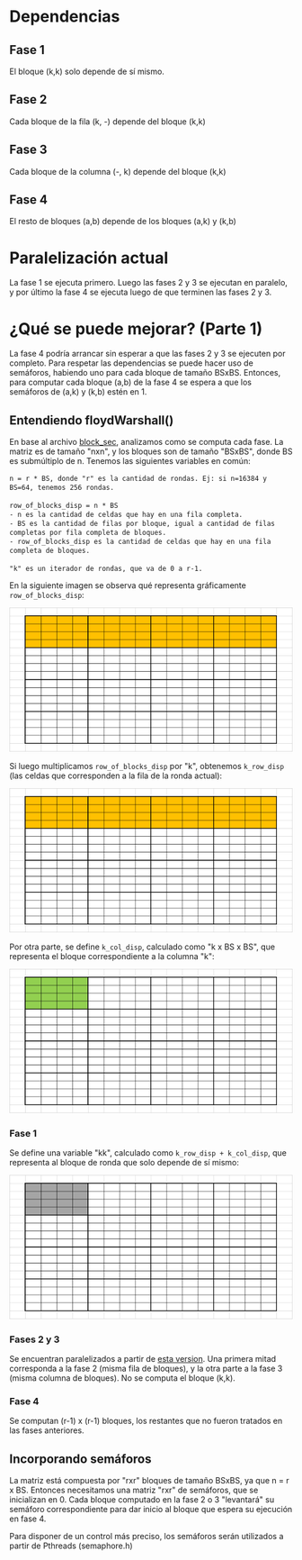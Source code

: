 # Dependencias

## Fase 1
El bloque (k,k) solo depende de sí mismo.

## Fase 2
Cada bloque de la fila (k, -) depende del bloque (k,k)

## Fase 3
Cada bloque de la columna (-, k) depende del bloque (k,k)

## Fase 4
El resto de bloques (a,b) depende de los bloques (a,k) y (k,b)


# Paralelización actual
La fase 1 se ejecuta primero. Luego las fases 2 y 3 se ejecutan en paralelo, y por último la fase 4 se ejecuta luego de que terminen las fases 2 y 3.


# ¿Qué se puede mejorar? (Parte 1)
La fase 4 podría arrancar sin esperar a que las fases 2 y 3 se ejecuten por completo. Para respetar las dependencias se puede hacer uso de semáforos, habiendo
uno para cada bloque de tamaño BSxBS. Entonces, para computar cada bloque (a,b) de la fase 4 se espera a que los semáforos de (a,k) y (k,b) estén en 1.

## Entendiendo floydWarshall()
En base al archivo [block_sec](https://github.com/ulisescosti/Tesina-FW-XeonPhiKNL/blob/master/src/floyd_versions/block_sec.c), analizamos como se computa cada fase. La matriz es de tamaño "nxn", y los bloques son de tamaño "BSxBS", donde BS es submúltiplo de n. Tenemos las siguientes variables en común:

    n = r * BS, donde "r" es la cantidad de rondas. Ej: si n=16384 y BS=64, tenemos 256 rondas.
    
    row_of_blocks_disp = n * BS
    - n es la cantidad de celdas que hay en una fila completa.
    - BS es la cantidad de filas por bloque, igual a cantidad de filas completas por fila completa de bloques.
    - row_of_blocks_disp es la cantidad de celdas que hay en una fila completa de bloques.
    
    "k" es un iterador de rondas, que va de 0 a r-1.
    
En la siguiente imagen se observa qué representa gráficamente ```row_of_blocks_disp```:

![](pps-row_of_blocks_disp.png)

Si luego multiplicamos ```row_of_blocks_disp``` por "k", obtenemos ```k_row_disp``` (las celdas que corresponden a la fila de la ronda actual):

![](pps-k_row_disp.gif)

Por otra parte, se define ```k_col_disp```, calculado como "k x BS x BS", que representa el bloque correspondiente a la columna "k":

![](pps-k_col_disp.gif)
    

### Fase 1
Se define una variable "kk", calculado como ```k_row_disp + k_col_disp```, que representa al bloque de ronda que solo depende de sí mismo:

![](pps-kk.gif)

### Fases 2 y 3
Se encuentran paralelizados a partir de [esta version](https://github.com/ulisescosti/Tesina-FW-XeonPhiKNL/blob/master/src/floyd_versions/opt_0_1.c). 
Una primera mitad corresponda a la fase 2 (misma fila de bloques), y la otra parte a la fase 3 (misma columna de bloques). No se computa el bloque (k,k).

### Fase 4
Se computan (r-1) x (r-1) bloques, los restantes que no fueron tratados en las fases anteriores. 

## Incorporando semáforos
La matriz está compuesta por "rxr" bloques de tamaño BSxBS, ya que n = r x BS. Entonces necesitamos una matriz "rxr" de semáforos, que se inicializan en 0. 
Cada bloque computado en la fase 2 o 3 "levantará" su semáforo correspondiente para dar inicio al bloque que espera su ejecución en fase 4.

Para disponer de un control más preciso, los semáforos serán utilizados a partir de Pthreads (semaphore.h)

